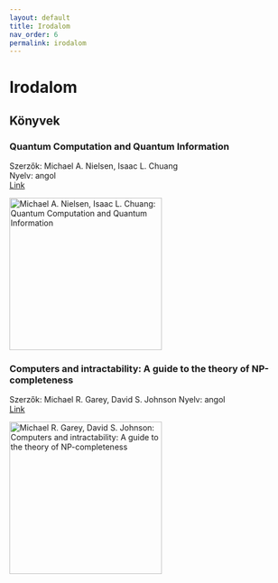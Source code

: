 ```yaml
---
layout: default
title: Irodalom
nav_order: 6
permalink: irodalom
---
```


# Irodalom

## Könyvek

### Quantum Computation and Quantum Information

Szerzők: Michael A. Nielsen, Isaac L. Chuang  
Nyelv: angol  
[Link](https://www.cambridge.org/highereducation/books/quantum-computation-and-quantum-information/01E10196D0A682A6AEFFEA52D53BE9AE)

<img
  alt="Michael A. Nielsen, Isaac L. Chuang: Quantum Computation and Quantum Information"
  src="https://images-na.ssl-images-amazon.com/images/I/71zJlN985cL.jpg"
  width="270px"
  />

### Computers and intractability: A guide to the theory of NP-completeness

Szerzők: Michael R. Garey, David S. Johnson
Nyelv: angol  
[Link](https://www.amazon.com/Computers-intractability-NP-completeness-mathematical-sciences-dp-0716710447/dp/0716710447/)

<img
  alt="Michael R. Garey, David S. Johnson: Computers and intractability: A guide to the theory of NP-completeness"
  src="https://images-na.ssl-images-amazon.com/images/I/41ifUsuht4L._SX331_BO1,204,203,200_.jpg"
  width="270px"
  />
